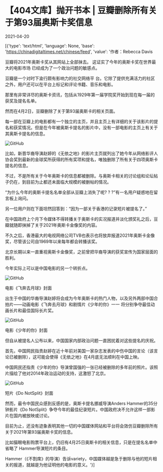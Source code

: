 # 【404文库】抛开书本 | 豆瓣删除所有关于第93届奥斯卡奖信息

2021-04-20

[{'type': 'text/html', 'language': None, 'base': 'https://chinadigitaltimes.net/chinese/feed', 'value': '作者：Rebecca Davis

豆瓣将2021年奥斯卡奖从其网站上全部抹去。 这证实了今年的奥斯卡奖在世界最大的电影市场 已经成为了一个政治问题的敏感点。

豆瓣是一个对时下渝行颇有影响力的社交网络平 台。它除了提供充满活力的社区之外，用户还可以在平台上标记和评论书籍、音乐和电影。

那里有非常详尽的奥斯卡资讯，包括从1929年第一届学院奖开始到现在每一届的获奖及提名名单。

然而在4月2日，豆瓣删除了关于第93届奥斯卡的相关页面。

每一部在豆瓣上的电影都有一个独立的主页，并且主页上有详细的关于该影片的提名和获奖情况。但是在今年被奥斯卡提名的影片中，没有一部电影的主页上有关于其奥斯卡提名的信息。

![GitHub](https://chinadigitaltimes.net/chinese/files/2021/04/无依之地获奖情况.png)

比如，新晋华裔导演赵婷的《无依之地》的影片主页就列出了她今年从网络影评人协会奖到最新的金球奖所获得的所有奖项和提名，唯独删除了所有关于四项奥斯卡提名的信息。

不过，不是所有关于今年奥斯卡的信息都被删除。与奥斯卡相关的讨论组和论坛帖子仍在，到目前为止都还未面临大规模的被删帖的情况。

“为什么今年的奥斯卡提名名单全部从豆瓣上消失了呢? ? ?”有一名用户疑惑地在留言板上询问。

另一位用户则在下面坦然回答到：“因为一部关于香港的记录短片被提名了。”

在中国政府上个月下令媒体不得转播关于奥斯卡的实况报道并淡化颁奖礼之后，豆瓣就随即抹掉了关于2021年奥斯卡金像奖的内容。

不久之后，香港最大的电视网络公司TVB也表示也将放弃报道2021年奥斯卡金像奖，尽管该公司自1969年以来每年都会转播该奖。

北京长期以来一直重视奥斯卡金像奖，之前曾把华裔导演的获奖宣传为国家层面的胜利。

今年实际上可以是中国电影的另一个转折点。

![GitHub](https://chinadigitaltimes.net/chinese/files/2021/04/飞奔去月球.jpg)

电影《飞奔去月球》封面

出生于中国的华裔导演赵婷将会成为今年奥斯卡的热门人物，以及另外两部中国合拍片——动画电影《飞奔去月球》和剧情片《少年的你》一一 将分别争夺最佳动画长片和最佳国际长片奖。

![GitHub](https://chinadigitaltimes.net/chinese/files/2021/04/少年的你.jpg)

电影《少年的你》封面

但自从被提名人公布以来，中国国家内部政治问题一直困扰着对这些提名的庆祝。

首先，中国网民指责赵婷在近十年前对美国一家杂志发表的中伤中国的言论（该言论已被删除），这可能会使得《无依之地》在4月底无法顺利在中国上映。

中国网民还指责《少年的你》导演曾国强的一张已经被删除的多年前的照片。该照片描绘了他对2014年政治运动的支持，这激怒了北京。

![GitHub](https://chinadigitaltimes.net/chinese/files/2021/04/不割席.jpg)

短片《Do NotSplit》封面

然而，最令中国民众感到反感的是，奥斯卡提名挪威导演Anders Hammer的35分钟影片《Do NotSplit》争夺今年的最佳纪录短片。中国政府决不允许这样一部影片在国内被放映或讨论。

目前为止，还没有迹象表明其他一切的中国媒体网站和平台将会效仿豆瓣删除所有关于2021年第93届奥斯卡奖的信息。

比如猫眼电影购票平台上，仍旧有4月25日奥斯卡的相关信息，只是在提名名单中省略了 Hammer导演短片的条目。

Hammer（《不割席》的导演）告诉variety，中国媒体越是急于删除与他的短片相关的报道，就越是为他证明他的电影的意义。'}]